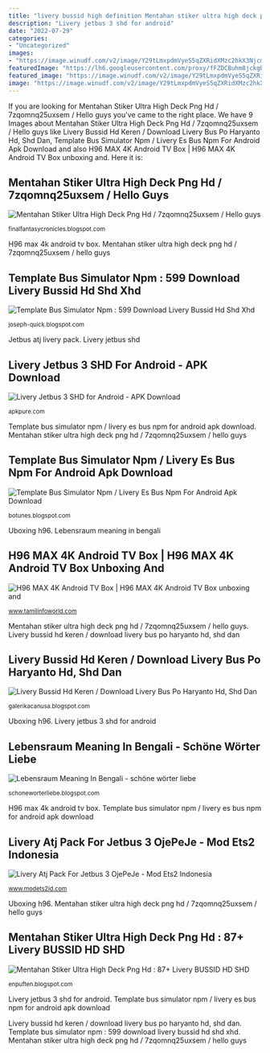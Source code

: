 ```yaml
---
title: "livery bussid high definition Mentahan stiker ultra high deck png hd : 87+ livery bussid hd shd"
description: "Livery jetbus 3 shd for android"
date: "2022-07-29"
categories:
- "Uncategorized"
images:
- "https://image.winudf.com/v2/image/Y29tLmxpdmVyeS5qZXRidXMzc2hkX3NjcmVlbl8xXzE1MjYzMzkzMTZfMDc3/screen-1.jpg?h=710&amp;fakeurl=1&amp;type=.jpg"
featuredImage: "https://lh6.googleusercontent.com/proxy/fFZDCBuhm8jckgRAmapk5tjInY7uxcEgjVrxfn-KQbEjPSH0ZYElUA2_YAVdOecp_mSnWxYHTW3Xxl8aFryupbNveXJL_Ti5hW9R4GeC3Vp1ZLsPN7Y1XyOrNskYlzMI44GB-sdlBztWRXQnxtoAIU_86_2qif8hBJ0Kxng=w1200-h630-p-k-no-nu"
featured_image: "https://image.winudf.com/v2/image/Y29tLmxpdmVyeS5qZXRidXMzc2hkX3NjcmVlbl8xXzE1MjYzMzkzMTZfMDc3/screen-1.jpg?h=710&amp;fakeurl=1&amp;type=.jpg"
image: "https://image.winudf.com/v2/image/Y29tLmxpdmVyeS5qZXRidXMzc2hkX3NjcmVlbl8xXzE1MjYzMzkzMTZfMDc3/screen-1.jpg?h=710&amp;fakeurl=1&amp;type=.jpg"
---
```


If you are looking for Mentahan Stiker Ultra High Deck Png Hd / 7zqomnq25uxsem / Hello guys you've came to the right place. We have 9 Images about Mentahan Stiker Ultra High Deck Png Hd / 7zqomnq25uxsem / Hello guys like Livery Bussid Hd Keren / Download Livery Bus Po Haryanto Hd, Shd Dan, Template Bus Simulator Npm / Livery Es Bus Npm For Android Apk Download and also H96 MAX 4K Android TV Box | H96 MAX 4K Android TV Box unboxing and. Here it is:

## Mentahan Stiker Ultra High Deck Png Hd / 7zqomnq25uxsem / Hello Guys

![Mentahan Stiker Ultra High Deck Png Hd / 7zqomnq25uxsem / Hello guys](https://www.paddlerguide.com/wp-content/uploads/2019/05/Gearlab-reflective-sticker_paddleguide.com_1000x1000-03.png "Livery jetbus 3 shd for android")

<small>finalfantasycronicles.blogspot.com</small>

H96 max 4k android tv box. Mentahan stiker ultra high deck png hd / 7zqomnq25uxsem / hello guys

## Template Bus Simulator Npm : 599 Download Livery Bussid Hd Shd Xhd

![Template Bus Simulator Npm : 599 Download Livery Bussid Hd Shd Xhd](https://lh6.googleusercontent.com/proxy/fFZDCBuhm8jckgRAmapk5tjInY7uxcEgjVrxfn-KQbEjPSH0ZYElUA2_YAVdOecp_mSnWxYHTW3Xxl8aFryupbNveXJL_Ti5hW9R4GeC3Vp1ZLsPN7Y1XyOrNskYlzMI44GB-sdlBztWRXQnxtoAIU_86_2qif8hBJ0Kxng=w1200-h630-p-k-no-nu "Coin enpuften mentahan jfk")

<small>joseph-quick.blogspot.com</small>

Jetbus atj livery pack. Livery jetbus shd

## Livery Jetbus 3 SHD For Android - APK Download

![Livery Jetbus 3 SHD for Android - APK Download](https://image.winudf.com/v2/image/Y29tLmxpdmVyeS5qZXRidXMzc2hkX3NjcmVlbl8xXzE1MjYzMzkzMTZfMDc3/screen-1.jpg?h=710&amp;fakeurl=1&amp;type=.jpg "Template bus simulator npm / livery es bus npm for android apk download")

<small>apkpure.com</small>

Template bus simulator npm / livery es bus npm for android apk download. Mentahan stiker ultra high deck png hd / 7zqomnq25uxsem / hello guys

## Template Bus Simulator Npm / Livery Es Bus Npm For Android Apk Download

![Template Bus Simulator Npm / Livery Es Bus Npm For Android Apk Download](https://res.cloudinary.com/practicaldev/image/fetch/s--HW-1uFQB--/c_imagga_scale,f_auto,fl_progressive,h_1080,q_auto,w_1080/https://thepracticaldev.s3.amazonaws.com/i/s55wcifupruljsr5susj.png "Lebensraum meaning in bengali")

<small>botunes.blogspot.com</small>

Uboxing h96. Lebensraum meaning in bengali

## H96 MAX 4K Android TV Box | H96 MAX 4K Android TV Box Unboxing And

![H96 MAX 4K Android TV Box | H96 MAX 4K Android TV Box unboxing and](https://i.ytimg.com/vi/V7aOVnA_hPg/0.jpg "Livery jetbus shd")

<small>www.tamilinfoworld.com</small>

Mentahan stiker ultra high deck png hd / 7zqomnq25uxsem / hello guys. Livery bussid hd keren / download livery bus po haryanto hd, shd dan

## Livery Bussid Hd Keren / Download Livery Bus Po Haryanto Hd, Shd Dan

![Livery Bussid Hd Keren / Download Livery Bus Po Haryanto Hd, Shd Dan](https://lh5.googleusercontent.com/proxy/2wV6kWe5DLFKUgWHzwdrdJBSa_iZwLOD8RWUc3cUKtZtrh37kAejm1K7avcal3CQ8qOEp9LOX-0p64kxgPqkwcmG3H5ydYJh5qs91RHRixbmXqgI-aCRR6cl=w1200-h630-p-k-no-nu "Lebensraum meaning in bengali")

<small>galerikacanusa.blogspot.com</small>

Uboxing h96. Livery jetbus 3 shd for android

## Lebensraum Meaning In Bengali - Schöne Wörter Liebe

![Lebensraum Meaning In Bengali - schöne wörter liebe](http://www.projectrho.com/public_html/rocket/images/futurelang/wordCloud2.jpg "Livery jetbus shd")

<small>schoneworterliebe.blogspot.com</small>

H96 max 4k android tv box. Template bus simulator npm / livery es bus npm for android apk download

## Livery Atj Pack For Jetbus 3 OjePeJe - Mod Ets2 Indonesia

![Livery Atj Pack For Jetbus 3 OjePeJe - Mod Ets2 Indonesia](https://3.bp.blogspot.com/-4tcMllSW7NI/XMEltRg6ppI/AAAAAAAAEcU/gnFuJZxsOqsYnF41lcM590teAxoH3wsHwCLcBGAs/s1600/ATJ.png "Jetbus atj livery pack")

<small>www.modets2id.com</small>

Uboxing h96. Mentahan stiker ultra high deck png hd / 7zqomnq25uxsem / hello guys

## Mentahan Stiker Ultra High Deck Png Hd : 87+ Livery BUSSID HD SHD

![Mentahan Stiker Ultra High Deck Png Hd : 87+ Livery BUSSID HD SHD](https://freetrumpshirt.com/wp-content/uploads/2020/11/Trump-Still-My-President-Coin.png "Template bus simulator npm / livery es bus npm for android apk download")

<small>enpuften.blogspot.com</small>

Livery jetbus 3 shd for android. Template bus simulator npm / livery es bus npm for android apk download

Livery bussid hd keren / download livery bus po haryanto hd, shd dan. Template bus simulator npm : 599 download livery bussid hd shd xhd. Mentahan stiker ultra high deck png hd / 7zqomnq25uxsem / hello guys

